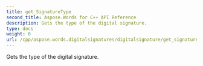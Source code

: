 ```yaml
---
title: get_SignatureType
second_title: Aspose.Words for C++ API Reference
description: Gets the type of the digital signature. 
type: docs
weight: 0
url: /cpp/aspose.words.digitalsignatures/digitalsignature/get_signaturetype/
---
```


Gets the type of the digital signature. 

